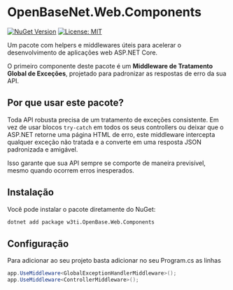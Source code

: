 # OpenBaseNet.Web.Components

[![NuGet Version](https://img.shields.io/nuget/v/w3ti.OpenBase.Web.Components.svg)](https://www.nuget.org/packages/w3ti.OpenBase.Web.Components/)
[![License: MIT](https://img.shields.io/badge/License-MIT-yellow.svg)](https://opensource.org/licenses/MIT)

Um pacote com helpers e middlewares úteis para acelerar o desenvolvimento de aplicações web ASP.NET Core.

O primeiro componente deste pacote é um **Middleware de Tratamento Global de Exceções**, 
projetado para padronizar as respostas de erro da sua API.

## Por que usar este pacote?

Toda API robusta precisa de um tratamento de exceções consistente. 
Em vez de usar blocos `try-catch` em todos os seus controllers ou deixar que o ASP.NET retorne uma página HTML de erro, 
este middleware intercepta qualquer exceção não tratada e a converte em uma resposta JSON padronizada e amigável.

Isso garante que sua API sempre se comporte de maneira previsível, mesmo quando ocorrem erros inesperados.

## Instalação

Você pode instalar o pacote diretamente do NuGet:

```bash
dotnet add package w3ti.OpenBase.Web.Components
```
## Configuração
Para adicionar ao seu projeto basta adicionar no seu Program.cs as linhas
```csharp
app.UseMiddleware<GlobalExceptionHandlerMiddleware>();
app.UseMiddleware<ControllerMiddleware>();
```